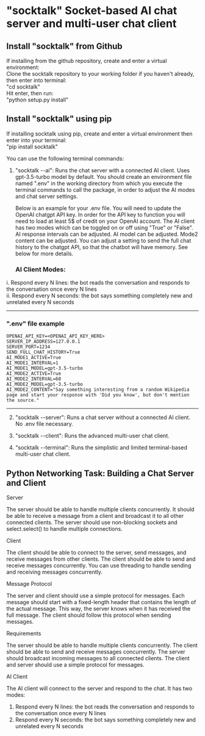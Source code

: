 # "socktalk" Socket-based AI chat server and multi-user chat client

## Install "socktalk" from Github
If installing from the github repository, create and enter a virtual environment:  
Clone the socktalk repository to your working folder if you haven't already, then enter into terminal:  
"cd socktalk"  
Hit enter, then run:  
"python setup.py install"

## Install "socktalk" using pip
If installing socktalk using pip, create and enter a virtual environment then enter into your terminal:  
"pip install socktalk"  

You can use the following terminal commands:
1) "socktalk --ai": Runs the chat server with a connected AI client. Uses gpt-3.5-turbo model by default.
    You should create an environment file named ".env" in the working directory from which you execute the terminal
    commands to call the package, in order to adjust the AI modes and chat server settings.

    Below is an example for your .env file. You will need to update the OpenAI chatgpt API key. In order for the API key
    to function you will need to load at least 5$ of credit on your OpenAI account. The AI client has two modes which
    can be toggled on or off using "True" or "False". AI response intervals can be adjusted. AI model can be adjusted.
    Mode2 content can be adjusted. You can adjust a setting to send the full chat history to the chatgpt API, so that
    the chatbot will have memory. See below for more details.
    

   ### AI Client Modes:
i. Respond every N lines: the bot reads the conversation and responds to the conversation once every N lines  
ii. Respond every N seconds: the bot says something completely new and unrelated every N seconds

-------------------------------------------
### ".env" file example

    OPENAI_API_KEY=<OPENAI_API_KEY_HERE>  
    SERVER_IP_ADDRESS=127.0.0.1  
    SERVER_PORT=1234  
    SEND_FULL_CHAT_HISTORY=True  
    AI_MODE1_ACTIVE=True  
    AI_MODE1_INTERVAL=1  
    AI_MODE1_MODEL=gpt-3.5-turbo  
    AI_MODE2_ACTIVE=True  
    AI_MODE2_INTERVAL=60  
    AI_MODE2_MODEL=gpt-3.5-turbo  
    AI_MODE2_CONTENT="Say something interesting from a random Wikipedia page and start your response with 'Did you know', but don't mention the source."

-------------------------------------------

2) "socktalk --server": Runs a chat server without a connected AI client. No .env file necessary.


3) "socktalk --client": Runs the advanced multi-user chat client.  


4) "socktalk --terminal": Runs the simplistic and limited terminal-based multi-user chat client.





## Python Networking Task: Building a Chat Server and Client

Server

The server should be able to handle multiple clients concurrently. It should be able to receive a message from a client and broadcast it to all other connected clients. The server should use non-blocking sockets and select.select() to handle multiple connections.

Client

The client should be able to connect to the server, send messages, and receive messages from other clients. The client should be able to send and receive messages concurrently. You can use threading to handle sending and receiving messages concurrently.

Message Protocol

The server and client should use a simple protocol for messages. Each message should start with a fixed-length header that contains the length of the actual message. This way, the server knows when it has received the full message. The client should follow this protocol when sending messages.

Requirements

The server should be able to handle multiple clients concurrently.
The client should be able to send and receive messages concurrently.
The server should broadcast incoming messages to all connected clients.
The client and server should use a simple protocol for messages.

AI Client

The AI client will connect to the server and respond to the chat. It has two modes:
1. Respond every N lines: the bot reads the conversation and responds to the conversation once every N lines
2. ⁠Respond every N seconds: the bot says something completely new and unrelated every N seconds



